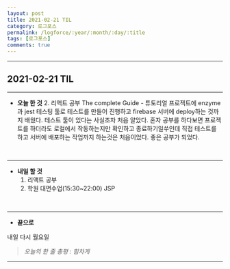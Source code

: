 ```yaml
---
layout: post
title: 2021-02-21 TIL
category: 로그포스
permalink: /logforce/:year/:month/:day/:title
tags: [로그포스]
comments: true
---
```


---

## 2021-02-21 TIL

---

- **오늘 한 것**
  2. 리액트 공부 The complete Guide -  튜토리얼 프로젝트에 enzyme과 jest 테스팅 툴로 테스트를 만들어 진행하고 firebase 서버에 deploy하는 것까지 배웠다. 테스트 툴이 있다는 사실조차 처음 알았다. 혼자 공부를 하다보면 프로젝트를 하더라도 로컬에서 작동하는지만 확인하고 종료하기일쑤인데 직접 테스트를 하고 서버에 배포하는 작업까지 하는것은 처음이었다. 좋은 공부가 되었다. 

<br>

---

- **내일 할 것**
  1. 리액트 공부
  2. 학원 대면수업(15:30~22:00) JSP

<br>

---

- **끝으로**

 내일 다시 월요일

> _오늘의 한 줄 총평 : 힘차게_

---
